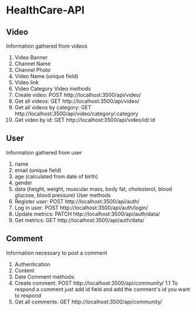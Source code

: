 # HealthCare-API

## Video
Information gathered from videos
1. Video Banner
2. Channel Name
3. Channel Photo
4. Video Name (unique field)
5. Video link
6. Video Category
Video methods 
1. Create video: POST  http://localhost:3500/api/video/
2. Get all videos: GET http://localhost:3500/api/video/
3. Get all videos by category: GET http://localhost:3500/api/video/category/:category
4. Get video by id: GET http://localhost:3500/api/video/id/:id

## User
Information gathered from user
1. name
2. email (unique field)
3. age (calculated from date of birth)
4. gender
5. data (height, weight, muscular mass, body fat, cholesterol, blood glucose, blood pressure)
User methods
1. Register user: POST http://localhost:3500/api/auth/
2. Log in user: POST http://localhost:3500/api/auth/login/
3. Update metrics: PATCH http://localhost:3500/api/auth/data/
4. Get metrics: GET http://localhost:3500/api/auth/data/

## Comment
Information necessary to post a comment
1. Authentication
2. Content
3. Date
Comment methods:
1. Create comment: POST http://localhost:3500/api/community/
1.1 To respond a comment just add id field and add the comment's id you want to respond
2. Get all comments: GET http://localhost:3500/api/community/